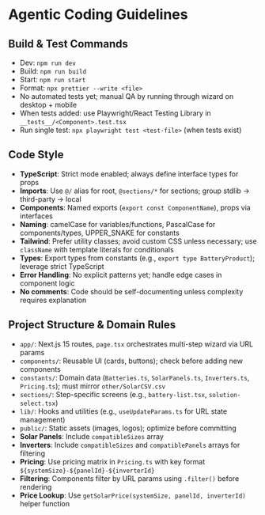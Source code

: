 # Agentic Coding Guidelines

## Build & Test Commands
- Dev: `npm run dev`
- Build: `npm run build`
- Start: `npm run start`
- Format: `npx prettier --write <file>`
- No automated tests yet; manual QA by running through wizard on desktop + mobile
- When tests added: use Playwright/React Testing Library in `__tests__/<Component>.test.tsx`
- Run single test: `npx playwright test <test-file>` (when tests exist)

## Code Style
- **TypeScript**: Strict mode enabled; always define interface types for props
- **Imports**: Use `@/` alias for root, `@sections/*` for sections; group stdlib → third-party → local
- **Components**: Named exports (`export const ComponentName`), props via interfaces
- **Naming**: camelCase for variables/functions, PascalCase for components/types, UPPER_SNAKE for constants
- **Tailwind**: Prefer utility classes; avoid custom CSS unless necessary; use `className` with template literals for conditionals
- **Types**: Export types from constants (e.g., `export type BatteryProduct`); leverage strict TypeScript
- **Error Handling**: No explicit patterns yet; handle edge cases in component logic
- **No comments**: Code should be self-documenting unless complexity requires explanation

## Project Structure & Domain Rules
- `app/`: Next.js 15 routes, `page.tsx` orchestrates multi-step wizard via URL params
- `components/`: Reusable UI (cards, buttons); check before adding new components
- `constants/`: Domain data (`Batteries.ts`, `SolarPanels.ts`, `Inverters.ts`, `Pricing.ts`); must mirror `other/SolarCSV.csv`
- `sections/`: Step-specific screens (e.g., `battery-list.tsx`, `solution-select.tsx`)
- `lib/`: Hooks and utilities (e.g., `useUpdateParams.ts` for URL state management)
- `public/`: Static assets (images, logos); optimize before committing
- **Solar Panels**: Include `compatibleSizes` array
- **Inverters**: Include `compatibleSizes` and `compatiblePanels` arrays for filtering
- **Pricing**: Use pricing matrix in `Pricing.ts` with key format `${systemSize}-${panelId}-${inverterId}`
- **Filtering**: Components filter by URL params using `.filter()` before rendering
- **Price Lookup**: Use `getSolarPrice(systemSize, panelId, inverterId)` helper function

